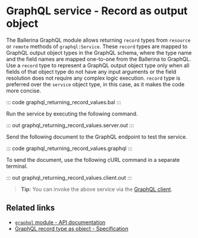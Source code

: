 # GraphQL service - Record as output object

The Ballerina GraphQL module allows returning `record` types from `resource` or `remote` methods of `graphql:Service`. These `record` types are mapped to GraphQL output object types in the GraphQL schema, where the type name and the field names are mapped one-to-one from the Ballerina to GraphQL. Use a `record` type to represent a GraphQL output object type only when all fields of that object type do not have any input arguments or the field resolution does not require any complex logic execution. `record` type is preferred over the `service` object type, in this case, as it makes the code more concise.


::: code graphql_returning_record_values.bal :::

Run the service by executing the following command.

::: out graphql_returning_record_values.server.out :::

Send the following document to the GraphQL endpoint to test the service.

::: code graphql_returning_record_values.graphql :::

To send the document, use the following cURL command in a separate terminal.

::: out graphql_returning_record_values.client.out :::

>**Tip:** You can invoke the above service via the [GraphQL client](/learn/by-example/graphql-client-query-endpoint/).

## Related links
- [`graphql` module - API documentation](https://lib.ballerina.io/ballerina/graphql/latest)
- [GraphQL record type as object - Specification](/spec/graphql/#421-record-type-as-object)
